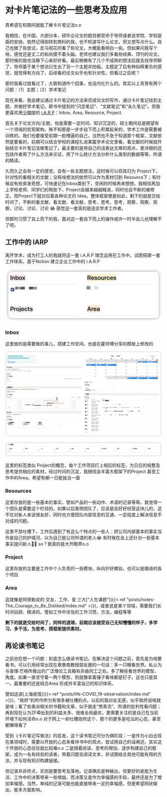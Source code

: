 # 对卡片笔记法的一些思考及应用



真希望在校期间就能了解卡片笔记法o.o

<!--more-->

我相信，在中国，大部分本、硕毕业论文的题目都受命于导师或者说学院、学校层面的安排。依然记得刚转到商科的我，也不知道写什么论文，但又想写点什么。自己也做了些尝试，走马观花的看了些论文，大概能看明白一些。但如果问我写个啥，感觉还是丈二的和尚摸不着头脑。老师也建议我们多看些经典、顶刊的论文。那时候的我也没静下心来好好看。最后稍微有了几个不成熟的想法后就去找导师聊了，导师基于某个想法衍生出了另一个主题并拍板。主题定了后有种如释重负的感觉，就觉得有方向了。后续看的论文似乎也有针对性。但看过之后呢？

那时我看过就看过了，大致知道咋个回事，也没内化什么的。其实以上背景有两个问题：（1）主题；（2）学术笔记

现在来看，我会建议通过卡片笔记的方法来完成论文的写作，通过卡片笔记找到主题、并做好学术笔记。即书中提到的“闪念笔记”、“文献笔记”和“永久笔记”。但我更喜欢用[少楠](https://web.okjike.com/u/7B1385A9-FCC9-4446-B8CE-472EAF6817B2)提的 [i.A.R.P](https://help.flomoapp.com/thinking/iarp.html#:~:text=%E7%AE%80%E5%8D%95%E7%9A%84%E6%96%B9%E5%BC%8F-,i.A.R.P,-%E6%9D%A5%E5%AF%B9%E5%86%85%E5%AE%B9)：Inbox, Area, Resource, Project. 

首先关于论文方向/主题，他是需要一定时间、知识沉淀的，硕士期间总是期望有一个领域的宏观架构，殊不知那是一步步自下而上积累起来的，学术工作是需要被训练的。我们也要接受前期一脸懵逼的自己，当然也不急于知道那个框架，文献依然是要看的，前期可以结合学校的课程扎进某篇学术论文里看，看文献的时候就开始结合卡片笔记法做笔记了。最主要的是用自己的话表达文章的观点，更详细的还包括作者用了什么方法来论证，用了什么统计方法分析什么类型的数据等等，所谓的精读。

久而久之会有一定的感觉，会有一些主题想法，这时候可以将其归为 Project下，针对性的看相关的文献；没有啥想法的依然可以作为素材归到 Resource下；有时候会有些突发奇想，可快速记在Inbox类别下，空闲的时候再来想想。我相信再加上学校老师、同学们的帮助下，Project会越来越越精进，同时也会不断的被修正。而Project下就对应着各种论文的 Idea。整体框架便是如此，剩下的就是交给时间了，不断的看文献、看文献、看文献，思考、思考、思考，观察、观察、观察，讨论、讨论、讨论 😂  感觉这一套真的是适合学术工作者。

但那时习惯了自上而下的我，面对这一套自下而上的操作或许一时半会儿也理解不了吧。

## 工作中的 IARP

离开学术，成为打工人的我就将这一套 i.A.R.P 理念运用在工作中，试图搭建一套工作体系，基于Notion 建立企业工作中的 i.A.R.P

![image-20220501163353764](https://raw.githubusercontent.com/unclehuzi/pic/master/img/image-20220501163353764.png)

### Inbox

这里放的是需要做的事儿，搭建工作空间。也是在霍师傅分享的模板上修改的

![image-20220501163855309](https://raw.githubusercontent.com/unclehuzi/pic/master/img/image-20220501163855309.png)

![image-20220501163940315](https://raw.githubusercontent.com/unclehuzi/pic/master/img/image-20220501163940315.png)

这里的标签类似 Project的概念，每个工作项目打上相应的标签，为日后的规整及思考提供相应的素材。经过时间的沉淀，我相信会丰富大框架下的Project 甚至工作中的Area。希望有朝一日能独当一面 

### Resources

这里存放的是一些基本的事实，譬如产品的一些动作、术语的记录等等。我觉得一个团队是需要这个栏目的，如果以后我带团队了，应该是会好好经营这块儿的，这不仅对新人来说很友好，同时也方便团队内部信息的互通，一定程度上解决信息不对成的问题。

这里不禁吐槽下，工作后遇到了有这么个特点的一些人：把公司内部基本的事实当作是自己的护城河，以为自己是公司所谓的老人😂 有时候在会上还针对一些基本事实提问新人🤷‍♂️  so？我真的是大开眼界o.o

### Project

这里存放的主要是工作中个人负责的一些模块，纵向拧好螺丝。也可以是跟进的各个项目

### Area

这就像是阿德勒说的 交友、工作、爱 三大[“人生课题”]({{< ref "posts/notes-The_Courage_to_Be_Disliked/index.md" >}})，或者说是某个领域，需要我们长时间钻研、精进的。譬如工作中涉及的工作习惯、方法，编程等等

**剩下的就是交给时间了，同样的道理，前期应该接受自己无知懵懂的样子，多学习、多干活，为思考、搭框架提供素材。**

## 再论读书笔记

之前也在想一个问题：到底怎么做读书笔记。在解决这个问题之前，首先是为啥要看书。可以引用经常出现在章惠南教授朋友圈的一句话：多一只眼看世界。私认为与查理·芒格所推出的广泛理论工具箱有异曲同工之处。多了解些看世界的模型、角度。如果一直坚守着一两个模型，则就像拿着锤子看啥都是钉子。这也只是其一。最重要的还是结合Area 形成并丰富自己的知识体系。

譬如这波[上海疫情]({{< ref "posts/life-COVID_19-observation/index.md" >}})，“政府”的所作所为有很多被吐槽的点。以前的我对此无感，似乎政府说啥就是啥；看了些奥派相关的书籍和文章，似乎就走“愤青流”、所谓的批判性看问题；再到现在认为ZF牵扯到的利益太多、很难全局最优，更需要关注的是自己在当前环境下如何活命o.o 对于网上一些吐槽政府这个、那个的更多是吃瓜的心态，甚至都懒得看了

受到《卡片笔记写做法》的启发，这个读书笔记可分为俩阶段：一是作为小白出现在某领域时，需要以开放的心态来看待书中的观点，尝试用自己的话阐述，其实这个开放的心态往往就比较难o.o 二是随着阅读、思考的增加，逐步构建自己的框架，成为一名有经验的读者，带着问题去阅读文本，并试图结合其他可能有用的方法，并与现有知识构建链接。

但记录并非终点，实则是要思考及落地。记录确实是种输出，但更好的是能为生活、工作中的决策带来一些增益，而决策又是作为幸福感的手段，最终还是为了增加幸福感。当然，单纯的记录可能也能直接带来一定的幸福感，但更希望网状输出，能多方面影响。











<head> 
    <script defer src="https://use.fontawesome.com/releases/v5.0.13/js/all.js"></script> 
    <script defer src="https://use.fontawesome.com/releases/v5.0.13/js/v4-shims.js"></script> 
</head> 
<link rel="stylesheet" href="https://use.fontawesome.com/releases/v5.0.13/css/all.css">
